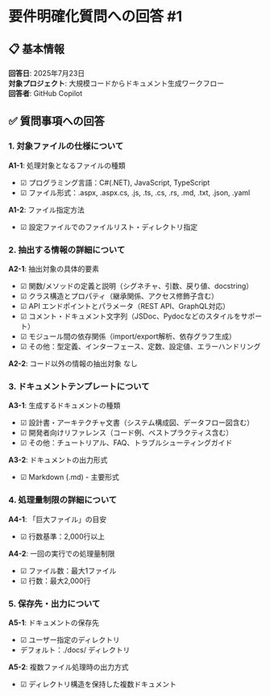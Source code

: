 # 要件明確化質問への回答 #1

## 📋 基本情報
**回答日**: 2025年7月23日  
**対象プロジェクト**: 大規模コードからドキュメント生成ワークフロー  
**回答者**: GitHub Copilot

## ✅ 質問事項への回答

### 1. 対象ファイルの仕様について

**A1-1**: 処理対象となるファイルの種類
- ☑ プログラミング言語：C#(.NET), JavaScript, TypeScript
- ☑ ファイル形式：.aspx, .aspx.cs, .js, .ts, .cs, .rs, .md, .txt, .json, .yaml

**A1-2**: ファイル指定方法
- ☑ 設定ファイルでのファイルリスト・ディレクトリ指定

### 2. 抽出する情報の詳細について

**A2-1**: 抽出対象の具体的要素
- ☑ 関数/メソッドの定義と説明（シグネチャ、引数、戻り値、docstring）
- ☑ クラス構造とプロパティ（継承関係、アクセス修飾子含む）
- ☑ API エンドポイントとパラメータ（REST API、GraphQL対応）
- ☑ コメント・ドキュメント文字列（JSDoc、Pydocなどのスタイルをサポート）
- ☑ モジュール間の依存関係（import/export解析、依存グラフ生成）
- ☑ その他：型定義、インターフェース、定数、設定値、エラーハンドリング

**A2-2**: コード以外の情報の抽出対象
なし

### 3. ドキュメントテンプレートについて

**A3-1**: 生成するドキュメントの種類
- ☑ 設計書・アーキテクチャ文書（システム構成図、データフロー図含む）
- ☑ 開発者向けリファレンス（コード例、ベストプラクティス含む）
- ☑ その他：チュートリアル、FAQ、トラブルシューティングガイド

**A3-2**: ドキュメントの出力形式
- ☑ Markdown (.md) - 主要形式

### 4. 処理量制限の詳細について

**A4-1**: 「巨大ファイル」の目安
- ☑ 行数基準：2,000行以上

**A4-2**: 一回の実行での処理量制限
- ☑ ファイル数：最大1ファイル
- ☑ 行数：最大2,000行

### 5. 保存先・出力について

**A5-1**: ドキュメントの保存先
- ☑ ユーザー指定のディレクトリ
- デフォルト：./docs/ ディレクトリ

**A5-2**: 複数ファイル処理時の出力方式
- ☑ ディレクトリ構造を保持した複数ドキュメント
